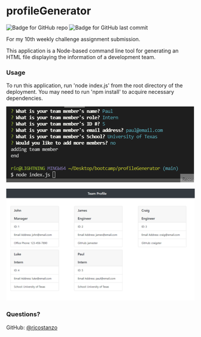 # profileGenerator

![Badge for GitHub repo](https://img.shields.io/github/languages/top/rjcostanzo/profileGenerator?style=flat&logo=appveyor) ![Badge for GitHub last commit](https://img.shields.io/github/last-commit/rjcostanzo/profileGenerator?style=flat&logo=appveyor)

For my 10th weekly challenge assignment submission.

This application is a Node-based command line tool for generating an HTML file displaying the information of a development team. 

### Usage

To run this application, run 'node index.js' from the root directory of the deployment. You may need to run 'npm install' to acquire necessary dependencies.

![GIF Demo](./demo.gif)

![Screenshot of HTML Output](./screenshot.png)

### Questions? 
GitHub: [@rjcostanzo](https://api.github.com/users/rjcostanzo)